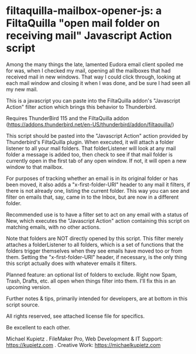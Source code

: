 # filtaquilla-mailbox-opener-js: a FiltaQuilla "open mail folder on receiving mail" Javascript Action script

Among the many things the late, lamented Eudora email client spoiled me for was, when I checked my mail, opening all the mailboxes that had received mail in new windows. That way I could click through, looking at each mail window and closing it when I was done, and be sure I had seen all my new mail. 

This is a javascript you can paste into the FiltaQuilla addon's "Javascript Action" filter action which brings this behavior to Thunderbird. 

Requires ThunderBird 115 and the FiltaQuilla addon (https://addons.thunderbird.net/en-US/thunderbird/addon/filtaquilla/)

This script should be pasted into the "Javascript Action" action provided by Thunderbird's FiltaQuilla plugin. When executed, it will attach a folder listener to all your mail folders. That folderListener will look at any mail folder a message is added too, then check to see if that mail folder is currently open in the first tab of any open window. If not, it will open a new window to that mailbox.

For purposes of tracking whether an email is in its original folder or has been moved, it also adds a "x-first-folder-URI" header to any mail it filters, if there is not already one, listing the current folder. This way you can see and filter on emails that, say, came in to the Inbox, but are now in a different folder.

Recommended use is to have a filter set to act on any email with a status of New, which executes the "Javascript Action" action containing this script on matching emails, with no other actions.

Note that folders are NOT directly opened by this script. This filter merely attaches a folderListener to all folders, which is a set of functions that the folders trigger themselves when they see emails have moved too or from them. Setting the  "x-first-folder-URI" header, if necessary, is the only thing this script actually does with whatever emails it filters. 

Planned feature: an optional list of folders to exclude. Right now Spam, Trash, Drafts, etc. all open when things filter into them. I'll fix this in an upcoming version. 

Further notes & tips, primarily intended for developers, are at bottom in this script source.

All rights reserved, see attached license file for specifics. 

Be excellent to each other. 

Michael Kupietz . FileMaker Pro, Web Development & IT Support: https://kupietz.com . Creative Work: https://michaelkupietz.com
